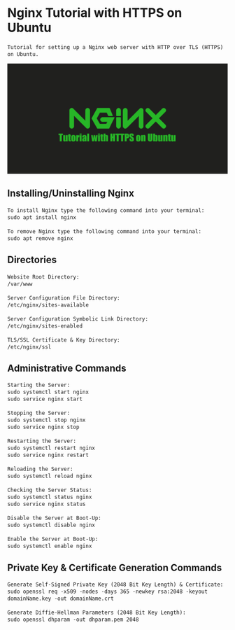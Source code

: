 # Nginx Tutorial with HTTPS on Ubuntu

    Tutorial for setting up a Nginx web server with HTTP over TLS (HTTPS) on Ubuntu.

![Nginx Tutorial with HTTPS on Ubuntu](logo.png)

## Installing/Uninstalling Nginx

    To install Nginx type the following command into your terminal:
    sudo apt install nginx

    To remove Nginx type the following command into your terminal:
    sudo apt remove nginx

## Directories

    Website Root Directory:
    /var/www

    Server Configuration File Directory:
    /etc/nginx/sites-available
    
    Server Configuration Symbolic Link Directory:
    /etc/nginx/sites-enabled

    TLS/SSL Certificate & Key Directory:
    /etc/nginx/ssl

## Administrative Commands

    Starting the Server:
    sudo systemctl start nginx
    sudo service nginx start

    Stopping the Server:
    sudo systemctl stop nginx
    sudo service nginx stop

    Restarting the Server:
    sudo systemctl restart nginx
    sudo service nginx restart

    Reloading the Server:
    sudo systemctl reload nginx

    Checking the Server Status:
    sudo systemctl status nginx
    sudo service nginx status

    Disable the Server at Boot-Up:
    sudo systemctl disable nginx

    Enable the Server at Boot-Up:
    sudo systemctl enable nginx

## Private Key & Certificate Generation Commands

    Generate Self-Signed Private Key (2048 Bit Key Length) & Certificate:
    sudo openssl req -x509 -nodes -days 365 -newkey rsa:2048 -keyout domainName.key -out domainName.crt

    Generate Diffie-Hellman Parameters (2048 Bit Key Length):
    sudo openssl dhparam -out dhparam.pem 2048
